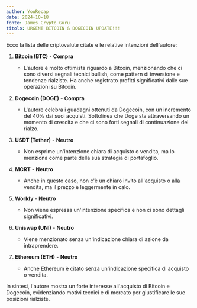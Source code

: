 ```yaml
---
author: YouRecap
date: 2024-10-18
fonte: James Crypto Guru
titolo: URGENT BITCOIN & DOGECOIN UPDATE!!!
---
```


Ecco la lista delle criptovalute citate e le relative intenzioni dell'autore:

1. **Bitcoin (BTC)** - **Compra**
   - L'autore è molto ottimista riguardo a Bitcoin, menzionando che ci sono diversi segnali tecnici bullish, come pattern di inversione e tendenze rialziste. Ha anche registrato profitti significativi dalle sue operazioni su Bitcoin.

2. **Dogecoin (DOGE)** - **Compra**
   - L'autore celebra i guadagni ottenuti da Dogecoin, con un incremento del 40% dai suoi acquisti. Sottolinea che Doge sta attraversando un momento di crescita e che ci sono forti segnali di continuazione del rialzo.

3. **USDT (Tether)** - **Neutro**
   - Non esprime un'intenzione chiara di acquisto o vendita, ma lo menziona come parte della sua strategia di portafoglio.

4. **MCRT** - **Neutro**
   - Anche in questo caso, non c'è un chiaro invito all'acquisto o alla vendita, ma il prezzo è leggermente in calo.

5. **Worldy** - **Neutro**
   - Non viene espressa un'intenzione specifica e non ci sono dettagli significativi.

6. **Uniswap (UNI)** - **Neutro**
   - Viene menzionato senza un'indicazione chiara di azione da intraprendere.

7. **Ethereum (ETH)** - **Neutro**
   - Anche Ethereum è citato senza un'indicazione specifica di acquisto o vendita.

In sintesi, l'autore mostra un forte interesse all'acquisto di Bitcoin e Dogecoin, evidenziando motivi tecnici e di mercato per giustificare le sue posizioni rialziste.
